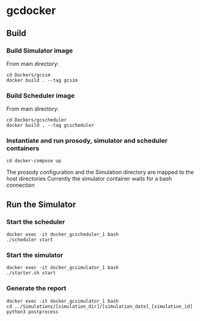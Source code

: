 # gcdocker
## Build

### Build Simulator image
From main directory:
```
cd Dockers/gcsim
docker build . --tag gcsim
```

### Build Scheduler image
From main directory:
```
cd Dockers/gcscheduler
docker build . --tag gcscheduler
```

### Instantiate and run prosody, simulator and scheduler containers
```
cd docker-compose up
```

The prosody configuration and the Simulation directory are mapped to the host directories
Currently the simulator container waits for a bash connection

## Run the Simulator
### Start the scheduler
```
docker exec -it docker_gcscheduler_1 bash
./scheduler start
```

### Start the simulator
```
docker exec -it docker_gcsimulator_1 bash
./starter.sh start
```
### Generate the report
```
docker exec -it docker_gcsimulator_1 bash
cd ../Simulations/[simulation_dir]/[simulation_date]_[simulation_id]
python3 postprocess
```
